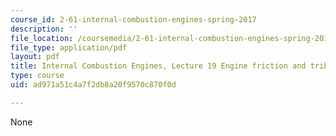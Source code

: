 ```yaml
---
course_id: 2-61-internal-combustion-engines-spring-2017
description: ''
file_location: /coursemedia/2-61-internal-combustion-engines-spring-2017/ad971a51c4a7f2db8a20f9570c870f0d_MIT2_61S17_lec19.pdf
file_type: application/pdf
layout: pdf
title: Internal Combustion Engines, Lecture 19 Engine friction and tribology
type: course
uid: ad971a51c4a7f2db8a20f9570c870f0d

---
```

None